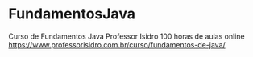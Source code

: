# FundamentosJava
Curso de Fundamentos Java 
Professor Isidro
100 horas de aulas online 
https://www.professorisidro.com.br/curso/fundamentos-de-java/
